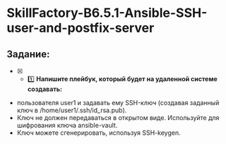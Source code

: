# SkillFactory-B6.5.1-Ansible-SSH-user-and-postfix-server

## Задание:

* [x] - :one:  **Напишите плейбук, который будет на удаленной системе создавать:**    
- пользователя user1 и задавать ему SSH-ключ (создавая заданный ключ в /home/user1/.ssh/id_rsa.pub). 
 - Ключ не должен передаваться в открытом виде. Используйте для шифрования ключа ansible-vault. 
  - Ключ можете сгенерировать, используя SSH-keygen.